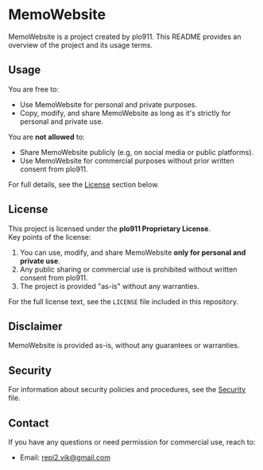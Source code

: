# MemoWebsite

MemoWebsite is a project created by plo911. This README provides an overview of the project and its usage terms.

## Usage

You are free to:
- Use MemoWebsite for personal and private purposes.
- Copy, modify, and share MemoWebsite as long as it's strictly for personal and private use.

You are **not allowed** to:
- Share MemoWebsite publicly (e.g, on social media or public platforms).
- Use MemoWebsite for commercial purposes without prior written consent from plo911.

For full details, see the [License](#license) section below.

## License

This project is licensed under the **plo911 Proprietary License**.  
Key points of the license:
1. You can use, modify, and share MemoWebsite **only for personal and private use**.
2. Any public sharing or commercial use is prohibited without written consent from plo911.
3. The project is provided "as-is" without any warranties.

For the full license text, see the `LICENSE` file included in this repository.

## Disclaimer

MemoWebsite is provided as-is, without any guarantees or warranties.

## Security

For information about security policies and procedures, see the [Security](./SECURITY.md) file.

## Contact

If you have any questions or need permission for commercial use, reach to:
- Email: [repi2.vik@gmail.com](mailto:repi2.vik@gmail.com)
